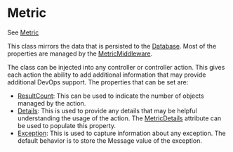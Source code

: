 # Metric

See [Metric](./MagenicMetrics.md#MagenicMetrics.Metric)

This class mirrors the data that is persisted to the [Database](./Database.md).
Most of the properties are managed by the [MetricMiddleware](./MetricMiddleware.md).

The class can be injected into any controller or controller action.
This gives each action the ability to add additional information that may provide additional DevOps support. The properties that can be set are:
- [ResultCount](./MagenicMetrics.md#magenicmetricsmetricresultcount): This can be used to indicate the number of objects managed by the action.
- [Details](./MagenicMetrics.md#magenicmetricsmetricdetails): This is used to provide any details that may be helpful understanding the usage of the action. The [MetricDetails](./MetricDetails.md) attribute can be used to populate this property.
- [Exception](./MagenicMetrics.md#magenicmetricsmetricmxception): This is used to capture information about any exception. The default behavior is to store the Message value of the exception.
